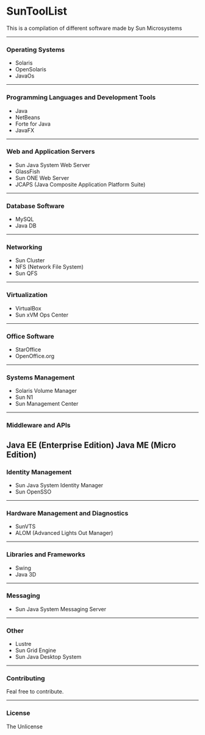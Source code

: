 # SunToolList

This is a compilation of different software made by Sun Microsystems


-----------------------
### Operating Systems
- Solaris
- OpenSolaris
- JavaOs
-----------------------
### Programming Languages and Development Tools
- Java
- NetBeans
- Forte for Java
- JavaFX
-----------------------
### Web and Application Servers
- Sun Java System Web Server
- GlassFish
- Sun ONE Web Server
- JCAPS (Java Composite Application Platform Suite)
-----------------------
### Database Software
- MySQL
- Java DB
-----------------------
### Networking
- Sun Cluster
- NFS (Network File System)
- Sun QFS
-----------------------
### Virtualization
- VirtualBox
- Sun xVM Ops Center
-----------------------
### Office Software
- StarOffice
- OpenOffice.org
-----------------------
### Systems Management
- Solaris Volume Manager
- Sun N1
- Sun Management Center
-----------------------
### Middleware and APIs
Java EE (Enterprise Edition)
Java ME (Micro Edition)
-----------------------
### Identity Management
- Sun Java System Identity Manager
- Sun OpenSSO
-----------------------
### Hardware Management and Diagnostics
- SunVTS
- ALOM (Advanced Lights Out Manager)
-----------------------
### Libraries and Frameworks
- Swing
- Java 3D
-----------------------
### Messaging
- Sun Java System Messaging Server
-----------------------
### Other
- Lustre
- Sun Grid Engine
- Sun Java Desktop System
-----------------------

### Contributing

 Feal free to contribute.
 
-----------------------
### License 

The Unlicense

